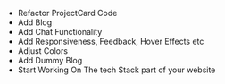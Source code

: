 -   Refactor ProjectCard Code
-   Add Blog
-   Add Chat Functionality
-   Add Responsiveness, Feedback, Hover Effects etc
-   Adjust Colors
-   Add Dummy Blog
-   Start Working On The tech Stack part of your website

